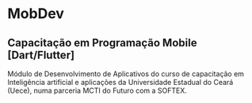 # MobDev
## Capacitação em Programação Mobile [Dart/Flutter]

<p> Módulo de Desenvolvimento de Aplicativos do curso de capacitação em Inteligência artificial e aplicações da Universidade Estadual do Ceará (Uece), numa parceria MCTI do Futuro com a SOFTEX. </p>
